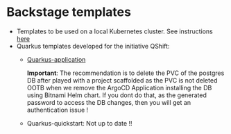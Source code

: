 # Backstage templates

- Templates to be used on a local Kubernetes cluster. See instructions [here](https://github.com/ch007m/package-backstage)
- Quarkus templates developed for the initiative QShift:
  - [Quarkus-application](qshift/templates/quarkus-application)
    
    **Important**: The recommendation is to delete the PVC of the postgres DB after played with a project scaffolded as the PVC
    is not deleted OOTB when we remove the ArgoCD Application installing the DB using Bitnami Helm chart. If you dont do that, as the generated password
    to access the DB changes, then you will get an authentication issue !

  - Quarkus-quickstart: Not up to date !!
